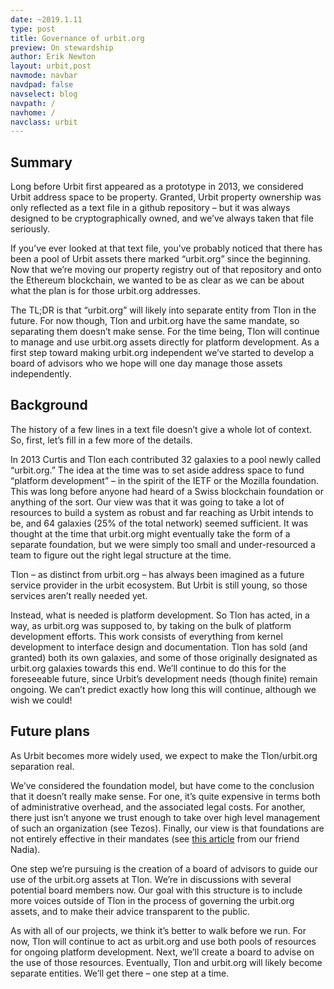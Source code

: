 ```yaml
---
date: ~2019.1.11
type: post
title: Governance of urbit.org
preview: On stewardship
author: Erik Newton
layout: urbit,post
navmode: navbar
navdpad: false
navselect: blog
navpath: /
navhome: /
navclass: urbit
---
```

## Summary

Long before Urbit first appeared as a prototype in 2013, we considered Urbit address space to be property. Granted, Urbit property ownership was only reflected as a text file in a github repository – but it was always designed to be cryptographically owned, and we’ve always taken that file seriously.

If you’ve ever looked at that text file, you’ve probably noticed that there has been a pool of Urbit assets there marked “urbit.org” since the beginning. Now that we’re moving our property registry out of that repository and onto the Ethereum blockchain, we wanted to be as clear as we can be about what the plan is for those urbit.org addresses.

The TL;DR is that “urbit.org” will likely into separate entity from Tlon in the future. For now though, Tlon and urbit.org have the same mandate, so separating them doesn’t make sense. For the time being, Tlon will continue to manage and use urbit.org assets directly for platform development. As a first step toward making urbit.org independent we’ve started to develop a board of advisors who we hope will one day manage those assets independently.

## Background

The history of a few lines in a text file doesn’t give a whole lot of context. So, first, let’s fill in a few more of the details.

In 2013 Curtis and Tlon each contributed 32 galaxies to a pool newly called “urbit.org.” The idea at the time was to set aside address space to fund “platform development” – in the spirit of the IETF or the Mozilla foundation. This was long before anyone had heard of a Swiss blockchain foundation or anything of the sort. Our view was that it was going to take a lot of resources to build a system as robust and far reaching as Urbit intends to be, and 64 galaxies (25% of the total network) seemed sufficient. It was thought at the time that urbit.org might eventually take the form of a separate foundation, but we were simply too small and under-resourced a team to figure out the right legal structure at the time.

Tlon – as distinct from urbit.org – has always been imagined as a future service provider in the urbit ecosystem. But Urbit is still young, so those services aren’t really needed yet.

Instead, what is needed is platform development. So Tlon has acted, in a way, as urbit.org was supposed to, by taking on the bulk of platform development efforts. This work consists of everything from kernel development to interface design and documentation. Tlon has sold (and granted) both its own galaxies, and some of those originally designated as urbit.org galaxies towards this end. We’ll continue to do this for the foreseeable future, since Urbit’s development needs (though finite) remain ongoing. We can’t predict exactly how long this will continue, although we wish we could!

## Future plans

As Urbit becomes more widely used, we expect to make the Tlon/urbit.org separation real.

We’ve considered the foundation model, but have come to the conclusion that it doesn’t really make sense. For one, it’s quite expensive in terms both of administrative overhead, and the associated legal costs. For another, there just isn’t anyone we trust enough to take over high level management of such an organization (see Tezos). Finally, our view is that foundations are not entirely effective in their mandates (see [this article](https://nadiaeghbal.com/foundations) from our friend Nadia).

One step we’re pursuing is the creation of a board of advisors to guide our use of the urbit.org assets at Tlon. We’re in discussions with several potential board members now. Our goal with this structure is to include more voices outside of Tlon in the process of governing the urbit.org assets, and to make their advice transparent to the public.

As with all of our projects, we think it’s better to walk before we run. For now, Tlon will continue to act as urbit.org and use both pools of resources for ongoing platform development. Next, we’ll create a board to advise on the use of those resources. Eventually, Tlon and urbit.org will likely become separate entities. We’ll get there – one step at a time.

